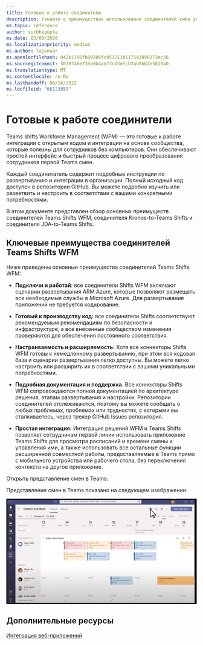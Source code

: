 ```yaml
---
title: Готовые к работе соединители
description: Узнайте о преимуществах использования соединителей смен управления персоналом для Teams, таких как соединитель смен Kronos-to-Teams и соединитель смен JDA-to-Teams.
ms.topic: reference
author: surbhigupta
ms.date: 03/09/2020
ms.localizationpriority: medium
ms.author: lajanuar
ms.openlocfilehash: 042b1196fb89206fc053711b117543890273ec36
ms.sourcegitcommit: 5070746e736edb4ae77cd3efcb2ab8bb2e5819a0
ms.translationtype: MT
ms.contentlocale: ru-RU
ms.lasthandoff: 06/16/2022
ms.locfileid: "66123859"
---
```

# <a name="production-ready-shifts-connectors"></a>Готовые к работе соединители  

Teams shifts Workforce Management (WFM) — это готовые к работе интеграции с открытым кодом и интеграции на основе сообщества, которые полезны для сотрудников без компьютеров. Они обеспечивают простой интерфейс и быстрый процесс цифрового преобразования сотрудников первой Teams смен.

Каждый соединитатель содержит подробные инструкции по развертыванию и интеграции в организации. Полный исходный код доступен в репозитории GitHub. Вы можете подробно изучить или разветвить и настроить в соответствии с вашими конкретными потребностями.

В этом документе представлен обзор основных преимуществ соединителей Teams Shifts WFM, соединителя Kronos-to-Teams Shifts и соединителя JDA-to-Teams Shifts.

## <a name="key-benefits-of-teams-shifts-wfm-connectors"></a>Ключевые преимущества соединителей Teams Shifts WFM

Ниже приведены основные преимущества соединителей Teams Shifts WFM:

* **Подключи и работай**: все соединители Shifts WFM включают сценарии развертывания ARM Azure, которые позволяют размещать все необходимые службы в Microsoft Azure. Для развертывания приложений не требуется кодирование.

* **Готовый к производству код:** все соединители Shifts соответствуют рекомендуемым рекомендациям по безопасности и инфраструктуре, а все внесенные сообществом изменения проверяются для обеспечения постоянного соответствия.

* **Настраиваемость и расширяемость:** Хотя все коннекторы Shifts WFM готовы к немедленному развертыванию, при этом вся кодовая база и сценарии развертывания легко доступны. Вы можете легко настроить или расширить их в соответствии с вашими уникальными потребностями.

* **Подробная документация и поддержка**. Все коннекторы Shifts WFM сопровождаются полной документацией по архитектуре решения, этапам развертывания и настройки. Репозитории соединителей отслеживаются, поэтому вы можете сообщать о любых проблемах, проблемах или трудностях, с которыми вы сталкиваетесь, через трекер GitHub Issues репозитория.

* **Простая интеграция:** Интеграция решений WFM и Teams Shifts позволяет сотрудникам первой линии использовать приложение Teams Shifts для просмотра расписаний и времени смены и управления ими, а также использовать все остальные функции расширенной совместной работы, предоставляемые в Teams прямо с мобильного устройства или рабочего стола, без переключения контекста на другое приложение.  

Открыть представление смен в Teams:

Представление смен в Teams показано на следующем изображении:

![Открытие смен в Teams](../assets/images/teams-open-shifts-view.png)

## <a name="see-also"></a>Дополнительные ресурсы

[Интеграция веб-приложений](~/samples/integrate-web-apps-overview.md)
